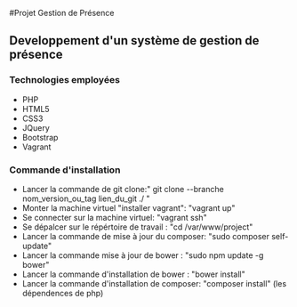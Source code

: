 #Projet Gestion de Présence
## Developpement d'un système de gestion de présence

### Technologies employées
- PHP
- HTML5
- CSS3
- JQuery
- Bootstrap
- Vagrant

### Commande d'installation
- Lancer la commande de git clone:" git clone --branche nom_version_ou_tag  lien_du_git ./ "
- Monter la machine virtuel "installer vagrant": "vagrant up"
- Se connecter sur la machine virtuel: "vagrant ssh"
- Se dépalcer sur le répértoire de travail : "cd /var/www/project"
- Lancer la commande de mise à jour  du composer: "sudo composer self-update"
- Lancer la commande  mise à jour de bower : "sudo npm update -g bower"
- Lancer la commande d'installation de bower : "bower install" 
- Lancer la commande d'installation de composer: "composer install" (les dépendences de php)
